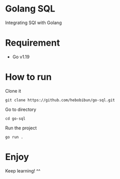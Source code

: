 # Golang SQL

Integrating SQl with Golang

# Requirement

- Go v1.19

# How to run

Clone it

```
git clone https://github.com/hebobibun/go-sql.git
```

Go to directory

```
cd go-sql
```

Run the project

```
go run .
```

# Enjoy

Keep learning! ^^
